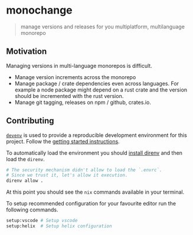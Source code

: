 # monochange

> manage versions and releases for you multiplatform, multilanguage monorepo

## Motivation

Managing versions in multi-language monorepos is difficult.

- Manage version increments across the monorepo
- Manage package / crate dependencies even across languages. For example a node package might depend
  on a rust crate and the version should be incremented with the rust version.
- Manage git tagging, releases on npm / github, crates.io.

## Contributing

[`devenv`](https://devenv.sh/) is used to provide a reproducible development environment for this
project. Follow the [getting started instructions](https://devenv.sh/getting-started/).

To automatically load the environment you should
[install direnv](https://devenv.sh/automatic-shell-activation/) and then load the `direnv`.

```bash
# The security mechanism didn't allow to load the `.envrc`.
# Since we trust it, let's allow it execution.
direnv allow .
```

At this point you should see the `nix` commands available in your terminal.

To setup recommended configuration for your favourite editor run the following commands.

```bash
setup:vscode # Setup vscode
setup:helix  # Setup helix configuration
```
